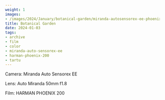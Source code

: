 ```yaml
---
weight: 1
images:
- /images/2024/January/botanical-garden/miranda-autosensorex-ee-phoenix-200/R1-00349-034A.jpg
title: Botanical Garden
date: 2024-01-03
tags:
- archive
- film
- color
- miranda-auto-sensorex-ee
- harman-phoenix-200
- tartu
---
```


Camera: Miranda Auto Sensorex EE

Lens: Auto Miranda 50mm f1.8

Film: HARMAN PHOENIX 200